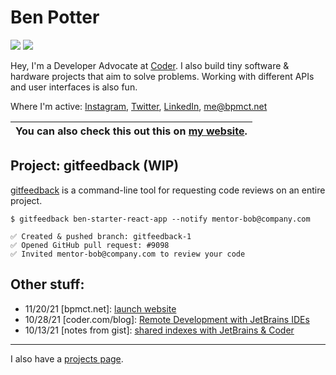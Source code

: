 # Ben Potter

![](https://img.shields.io/endpoint?url=https://5253-136-49-251-66.ngrok.io/api/raspberry_pi_status&cacheSeconds=3&logo=raspberrypi&labelColor=c51a4a&style=for-the-badge&cacheSeconds=4) [![](https://img.shields.io/endpoint?url=https://5253-136-49-251-66.ngrok.io/api/slack_status&cacheSeconds=4&logo=slack&style=for-the-badge&cacheSeconds=6)](https://cdr.co/join-community)

Hey, I'm a Developer Advocate at [Coder](https://coder.com/). I also build tiny software & hardware projects that aim to solve problems. Working with different APIs and user interfaces is also fun.

Where I'm active: [Instagram](https://instagram.com/bpmct), [Twitter](https://twitter.com/bpmct), [LinkedIn](https://linkedin.com/in/bpmct), [me@bpmct.net](mailto:me@bpmct.net)

<!-- WEB_EXCLUDE -->

| You can also check this out this on [my website](https://bpmct.net).
| ---

<!-- END_WEB_EXCLUDE -->

## Project: gitfeedback (WIP)

[gitfeedback](https://github.com/bpmct/gitfeedback) is a command-line tool for requesting code reviews on an entire project.

```shell
$ gitfeedback ben-starter-react-app --notify mentor-bob@company.com

✅ Created & pushed branch: gitfeedback-1
✅ Opened GitHub pull request: #9098
✅ Invited mentor-bob@company.com to review your code
```

## Other stuff:

- 11/20/21 \[bpmct.net\]: [launch website](https://bpmct.net)
- 10/28/21 \[coder.com/blog\]: [Remote Development with JetBrains IDEs](https://coder.com/blog/remote-development-with-jetbrains-ides)
- 10/13/21 \[notes from gist\]: [shared indexes with JetBrains & Coder](https://gist.github.com/bpmct/8881034ca3efc29d9b9f4af9ee3a0f7e)

---

I also have a [projects page](/projects).
